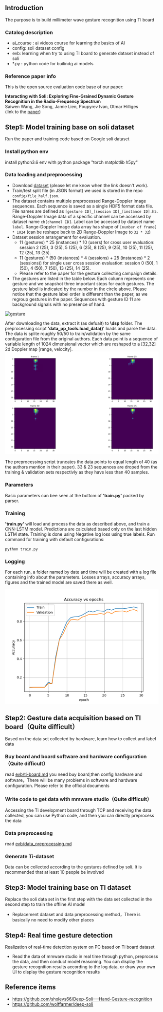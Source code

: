 ## Introduction
The purpose is to build millimeter wave gesture recognition using TI board

### Catalog description
- ai_course : ai videos course for learning the basics of AI
- config:     soli dataset config
- evb:        learning when try to using TI board to generate dataset instead of soli
- *.py      : python code for builindg ai models

### Reference  paper info
This is the open source evaluation code base of our paper:

**Interacting with Soli: Exploring Fine-Grained Dynamic Gesture Recognition
in the Radio-Frequency Spectrum** <br />
Saiwen Wang, Jie Song, Jamie Lien, Poupyrev Ivan, Otmar Hilliges <br />
(link to the [paper](http://bit.ly/2ftSRcn))

## Step1: Model training base on soli dataset
Run the paper and training code based on Google soli dataset

###  Install python env  
 install python3.6 env with python package "torch matplotlib h5py" 

### Data loading and preprocessing

- Download [dataset](https://polybox.ethz.ch/index.php/s/wG93iTUdvRU8EaT)
  (please let me know when the link doesn't work).
- Train/test split file (in JSON format) we used is stored in the repo
  `config/file_half.json`.
- The dataset contains multiple preprocessed Range-Doppler Image sequences.
  Each sequence is saved as a single HDF5 format data file. File names are
  defined as `[gesture ID]_[session ID]_[instance ID].h5`. Range-Doppler Image
  data of a specific channel can be accessed by dataset name `ch[channel ID]`.
  Label can be accessed by dataset name `label`. Range-Doppler Image
  data array has shape of `[number of frame] * 1024` (can be reshape back to 2D Range-Doppler Image to `32 * 32`)
- Dataset session arrangement for evaluation.
  - 11 (gestures) * 25 (instances) * 10 (users) for cross user evaluation:
    session 2 (25), 3 (25), 5 (25), 6 (25), 8 (25), 9 (25), 10 (25), 11 (25),
    12 (25), 13 (25).
  - 11 (gestures) * (50 (instances) * 4 (sessions) +
    25 (instances) * 2 (sessions)) for single user
    cross session evaluation: session 0 (50), 1 (50), 4 (50), 7 (50),
    13 (25), 14 (25).
  - Please refer to the paper for the gesture collecting
    campaign details.
- The gestures are listed in the table below. Each column represents
  one gesture and we snapshot three important steps for each gestures.
  The gesture label is indicated by the number in the circle above. Please
  notice that the gesture label order is different than the paper, as
  we regroup gestures in the paper. Sequences with gesture ID 11 are
  background signals with no presence of hand.

![gesture](http://bit.ly/2fHcMRX)

After downloading the data, extract it (as defualt) to **\dsp** folder.
The preprocessing script **'data_pp_tools.load_data()'** loads and parse the data. The data is splite roughly 50/50 to train/validation by the same configuration file from the original authors. Each data point is a sequence of variable length of 1024 dimensional vector which are reshaped to a [32,32] 2d Doppler map [range, velocity]. 
![Alt text](2d_sample.png?raw=true "Title")

The preprocessing script truncates the data points to equal length of 40 (as the authors mention in their paper). 33 & 23 sequences are droped from the training & validation sets respectivly as they have less than 40 samples.

### Parameters
Basic parameters can bee seen at the bottom of **'train.py'** packed by parser.

### Training
**'train.py'** will load and process the data as described above, and train a CNN-LSTM model.
Predictions are calculated based only on the last hidden LSTM state. Training is done using Negative log loss using true labels. Run command for training with default configurations:

`python train.py`

### Logging
For each run, a folder named by date and time will be created with a log file containing info about the parameters. Losses arrays, accuracy arrays, figures and the trained model are saved there as well.

![Alt text](acc_epochs.png?raw=true "Title")

## Step2: Gesture data acquisition based on TI board（Quite difficult）
Based on the data set collected by hardware, learn how to collect and label data
### Buy board and board software and hardware configuration（Quite difficult）
read [evb/ti-board.md](evb/ti-board.md) you need buy board,then config hardware and software，There will be many problems in software and hardware configuration. Please refer to the official documents
### Write code to get data with mmware studio（Quite difficult）
Accessing the Ti development board through TCP and receiving the data collected, you can use Python code, and then you can directly preprocess the data
### Data preprocessing
read [evb/data_preprocessing.md](evb/preprocessing)
### Generate Ti-dataset 
Data can be collected according to the gestures defined by soli. It is recommended that at least 10 people be involved

## Step3: Model training base on TI dataset
Replace the soli data set in the first step with the data set collected in the second step to train the offline AI model
- Replacement dataset and data preprocessing method，There is basically no need to modify other places

## Step4: Real time gesture detection
Realization of real-time detection system on PC based on Ti board dataset
- Read the data of mmware studio in real time through python, preprocess the data, and then conduct model reasoning. You can display the gesture recognition results according to the log data, or draw your own UI to display the gesture recognition results

## Reference items
- https://github.com/sholevs66/Deep-Soli---Hand-Gesture-recognition
- https://github.com/wolffarmer/deep-soli

